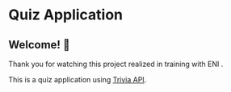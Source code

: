 # Quiz Application


## Welcome! 👋

Thank you for watching this project realized in training with ENI .

This is a quiz application using [Trivia API](https://opentdb.com/api_config.php).





